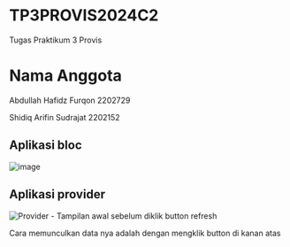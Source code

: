 # TP3PROVIS2024C2
Tugas Praktikum 3 Provis

# Nama Anggota
Abdullah Hafidz Furqon 2202729

Shidiq Arifin Sudrajat 2202152

## Aplikasi bloc
![image](https://github.com/hafidzf25/TP3PROVIS2024C2/assets/118581965/589b0b37-75c3-4616-970a-1f80ec9d9fa0)

## Aplikasi provider
![Provider - Tampilan awal sebelum diklik button refresh](https://github.com/hafidzf25/TP3PROVIS2024C2/assets/117885795/7b55e2a1-b4c5-40f2-8e8f-b39d327068ab)

Cara memunculkan data nya adalah dengan mengklik button di kanan atas
